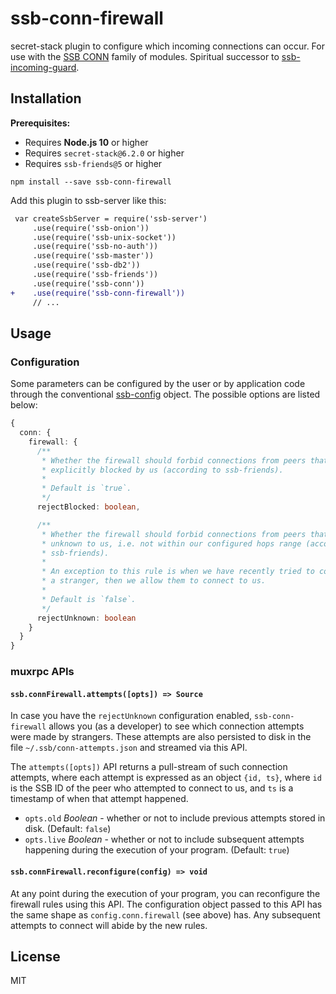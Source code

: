 # ssb-conn-firewall

secret-stack plugin to configure which incoming connections can occur. For use with the [SSB CONN](https://github.com/staltz/ssb-conn) family of modules. Spiritual successor to [ssb-incoming-guard](https://github.com/ssbc/ssb-incoming-guard).

## Installation

**Prerequisites:**

- Requires **Node.js 10** or higher
- Requires `secret-stack@6.2.0` or higher
- Requires `ssb-friends@5` or higher

```
npm install --save ssb-conn-firewall
```

Add this plugin to ssb-server like this:

```diff
 var createSsbServer = require('ssb-server')
     .use(require('ssb-onion'))
     .use(require('ssb-unix-socket'))
     .use(require('ssb-no-auth'))
     .use(require('ssb-master'))
     .use(require('ssb-db2'))
     .use(require('ssb-friends'))
     .use(require('ssb-conn'))
+    .use(require('ssb-conn-firewall'))
     // ...
```

## Usage

### Configuration

Some parameters can be configured by the user or by application code through the conventional [ssb-config](https://github.com/ssbc/ssb-config) object. The possible options are listed below:

```typescript
{
  conn: {
    firewall: {
      /**
       * Whether the firewall should forbid connections from peers that are
       * explicitly blocked by us (according to ssb-friends).
       *
       * Default is `true`.
       */
      rejectBlocked: boolean,

      /**
       * Whether the firewall should forbid connections from peers that are
       * unknown to us, i.e. not within our configured hops range (according to
       * ssb-friends).
       *
       * An exception to this rule is when we have recently tried to connect to
       * a stranger, then we allow them to connect to us.
       *
       * Default is `false`.
       */
      rejectUnknown: boolean
    }
  }
}
```

### muxrpc APIs

#### `ssb.connFirewall.attempts([opts]) => Source`

In case you have the `rejectUnknown` configuration enabled, `ssb-conn-firewall` allows you (as a developer) to see which connection attempts were made by strangers. These attempts are also persisted to disk in the file `~/.ssb/conn-attempts.json` and streamed via this API.

The `attempts([opts])` API returns a pull-stream of such connection attempts, where each attempt is expressed as an object `{id, ts}`, where `id` is the SSB ID of the peer who attempted to connect to us, and `ts` is a timestamp of when that attempt happened.

- `opts.old` _Boolean_ - whether or not to include previous attempts stored in disk. (Default: `false`)
- `opts.live` _Boolean_ - whether or not to include subsequent attempts happening during the execution of your program. (Default: `true`)

#### `ssb.connFirewall.reconfigure(config) => void`

At any point during the execution of your program, you can reconfigure the firewall rules using this API. The configuration object passed to this API has the same shape as `config.conn.firewall` (see above) has. Any subsequent attempts to connect will abide by the new rules.

## License

MIT
